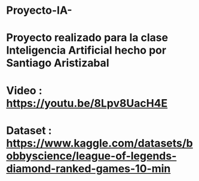 # Proyecto-IA-
# Proyecto realizado para la clase Inteligencia Artificial hecho por Santiago Aristizabal
# Video : https://youtu.be/8Lpv8UacH4E
# Dataset : https://www.kaggle.com/datasets/bobbyscience/league-of-legends-diamond-ranked-games-10-min

